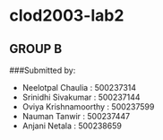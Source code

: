 # clod2003-lab2

## GROUP B

###Submitted by:

 - Neelotpal Chaulia : 500237314
 - Srinidhi Sivakumar : 500237144
 - Oviya Krishnamoorthy : 500237599
 - Nauman Tanwir : 500237447
 - Anjani Netala : 500238659
